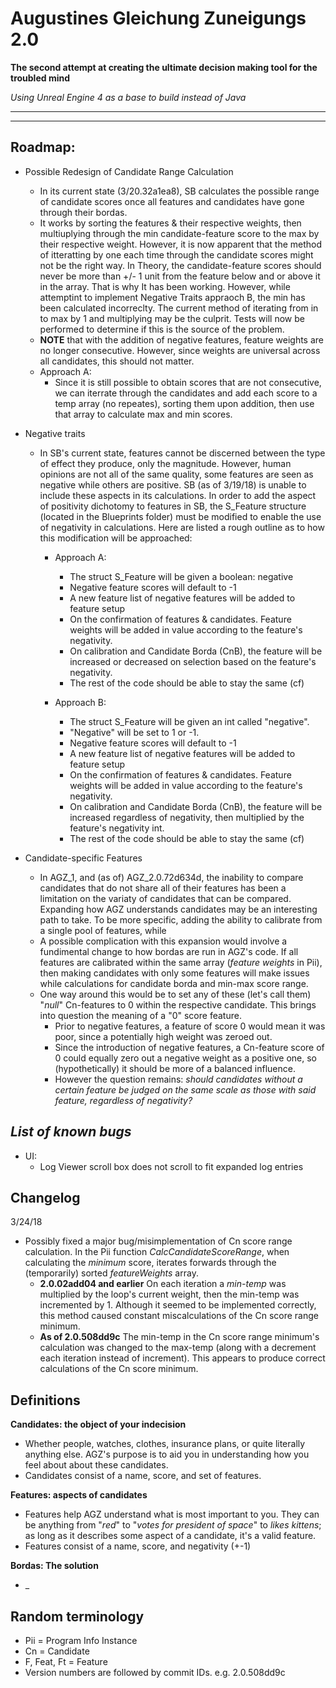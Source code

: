 # Augustines Gleichung Zuneigungs 2.0

**The second attempt at creating the ultimate decision making tool for the troubled mind**

*Using Unreal Engine 4 as a base to build instead of Java*

-----------------------------------------
----------------

**Roadmap:**
---------
- Possible Redesign of Candidate Range Calculation
	+ In its current state (3/20.32a1ea8), SB calculates the possible range of candidate scores once
		  all features and candidates have gone through their bordas.
	+ It works by sorting the features & their respective weights, then multiuplying through
		  the min candidate-feature score to the max by their respective weight. However, it
		  is now apparent that the method of itteratting by one each time through the candidate
		  scores might not be the right way.
		  In Theory, the candidate-feature scores should never be more than +/- 1 unit from the 
		  feature below and or above it in the array. That is why It has been working. However, while
		  attemptint to implement Negative Traits appraoch B, the min has been calculated incorreclty.
		  The current method of iterating from in to max by 1 and multiplying may be the culprit.
		  Tests will now be performed to determine if this is the source of the problem.
	+ **NOTE** that with the addition of negative features, feature weights are no longer consecutive.
		However, since weights are universal across all candidates, this should not matter.
		  
	- Approach A:
		 + Since it is still possible to obtain scores that are not consecutive, we can iterrate
			through the candidates and add each score to a temp array (no repeates), sorting them upon
			addition, then use that array to calculate max and min scores.
			
- Negative traits
	+ In SB's current state, features cannot be discerned between the type of effect they
		produce, only the magnitude. However, human opinions are not all of the same quality,
		some features are seen as negative while others are positive. SB (as of 3/19/18) is
		unable to include these aspects in its calculations.
		In order to add the aspect of positivity dichotomy to features in SB, the S_Feature
		structure (located in the Blueprints folder) must be modified to enable the use
		of negativity in calculations. Here are listed a rough outline as to how this modification
		will be approached:
		- Approach A:
			+ The struct S_Feature will be given a boolean: negative
			+ Negative feature scores will default to -1
			-  A new feature list of negative features will be added to feature setup
			+ On the confirmation of features & candidates. Feature weights will be added
				in value according to the feature's negativity.
			+ On calibration and Candidate Borda (CnB), the feature will be increased or decreased
			  on selection based on the feature's negativity.
			+ The rest of the code should be able to stay the same (cf)
			
		- Approach B:
			+	The struct S_Feature will be given an int called "negative".
			+ "Negative" will be set to 1 or -1.
			+ Negative feature scores will default to -1
			+ A new feature list of negative features will be added to feature setup
			+ On the confirmation of features & candidates. Feature weights will be added
				  in value according to the feature's negativity.
			+ On calibration and Candidate Borda (CnB), the feature will be increased regardless 
				  of negativity, then multiplied by the feature's negativity int.
			+ The rest of the code should be able to stay the same (cf)
			
- Candidate-specific Features
	-	In AGZ_1, and (as of) AGZ_2.0.72d634d, the inability to compare candidates that do not share
		  all of their features has been a limitation on the variaty of candidates that can be compared.
		  Expanding how AGZ understands candidates may be an interesting path to take. To be more specific,
		  adding the ability to calibrate from a single pool of features, while 
	-	A possible complication with this expansion would involve a fundimental change to how bordas are
		  run in AGZ's code. If all features are calibrated within the same array (*feature weights* in Pii),
		  then making candidates with only some features will make issues while calculations for candidate
		  borda and min-max score range.
	- One way around this would be to set any of these (let's call them) "*null*" Cn-features to 0 within the respective candidate. This brings into question the meaning of a "0" score feature.
		- Prior to negative features, a feature of score 0 would mean it was poor, since a potentially high weight was zeroed out. 
		- Since the introduction of negative features, a Cn-feature score of 0 could equally zero out a negative weight as a positive one, so (hypothetically) it should be more of a balanced influence.
		- However the question remains: *should candidates without a certain feature be judged on the same scale as those with said feature, regardless of negativity?*		  

***List of known bugs***
-----		
- UI:
	- Log Viewer scroll box does not scroll to fit expanded log entries

**Changelog**
--
3/24/18
- Possibly fixed a major bug/misimplementation of Cn score range calculation. In the Pii function *CalcCandidateScoreRange*, when calculating the *minimum* score, iterates forwards through the (temporarily) sorted *featureWeights* array. 
	- **2.0.02add04 and earlier** On each iteration a *min-temp* was multiplied by the loop's current weight, then the min-temp was incremented by 1. Although it seemed to be implemented correctly, this method caused constant miscalculations of the Cn score range minimum. 
	- **As of 2.0.508dd9c**  The min-temp in the Cn score range minimum's calculation was changed to the max-temp (along with a decrement each iteration instead of increment). This appears to produce correct calculations of the Cn score minimum.


Definitions
-----------------------------------------------------------------------------

**Candidates: the object of your indecision**

- Whether people, watches, clothes, insurance plans, or quite literally anything else. AGZ's purpose is
to aid you in understanding how you feel about about these candidates. 
- Candidates consist of a name, score, and set of features.

**Features: aspects of candidates**
- Features help AGZ understand what is most important to you. They can be anything from "*red*" to "*votes for president of space*" to *likes kittens*; as long as it describes some aspect of a candidate, it's a valid feature. 
- Features consist of a name, score, and negativity (+-1)

**Bordas: The solution**
-  _

**Random terminology**
----
- Pii = Program Info Instance
- Cn = Candidate
- F, Feat, Ft = Feature
- Version numbers are followed by commit IDs. e.g. 2.0.508dd9c
